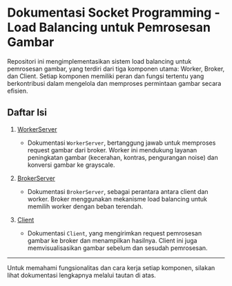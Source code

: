 
# Dokumentasi Socket Programming - Load Balancing untuk Pemrosesan Gambar

Repositori ini mengimplementasikan sistem load balancing untuk pemrosesan gambar, yang terdiri dari tiga komponen utama: Worker, Broker, dan Client. Setiap komponen memiliki peran dan fungsi tertentu yang berkontribusi dalam mengelola dan memproses permintaan gambar secara efisien.

## Daftar Isi

1. [WorkerServer](WorkerServerDocumentation.md)
   - Dokumentasi `WorkerServer`, bertanggung jawab untuk memproses request gambar dari broker. Worker ini mendukung layanan peningkatan gambar (kecerahan, kontras, pengurangan noise) dan konversi gambar ke grayscale.

2. [BrokerServer](BrokerServerDocumentation.md)
   - Dokumentasi `BrokerServer`, sebagai perantara antara client dan worker. Broker menggunakan mekanisme load balancing untuk memilih worker dengan beban terendah.

3. [Client](ClientDocumentation.md)
   - Dokumentasi `Client`, yang mengirimkan request pemrosesan gambar ke broker dan menampilkan hasilnya. Client ini juga memvisualisasikan gambar sebelum dan sesudah pemrosesan.

---

Untuk memahami fungsionalitas dan cara kerja setiap komponen, silakan lihat dokumentasi lengkapnya melalui tautan di atas.
